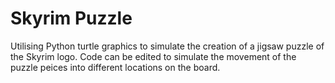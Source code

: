 # Skyrim Puzzle
Utilising Python turtle graphics to simulate the creation of a jigsaw puzzle of the Skyrim logo. Code can be edited to simulate the movement of the puzzle peices into different locations on the board.
